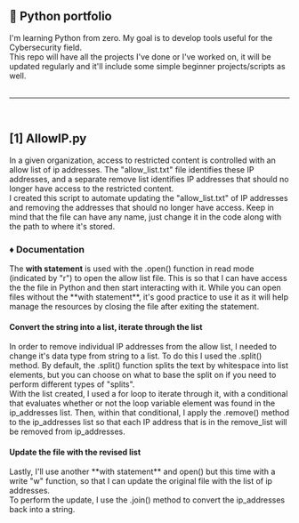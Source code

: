<h2>🐍 Python portfolio </h2> 
I'm learning Python from zero. My goal is to develop tools useful for the Cybersecurity field. <br />
This repo will have all the projects I've done or I've worked on, it will be updated regularly and it'll include some simple beginner projects/scripts as well. <br />
<br />

__________________

<br />

<h2> [1] AllowIP.py </h2>
 In a given organization, access to restricted content is controlled with an allow list of ip addresses. The "allow_list.txt" file identifies these IP addresses, and a separate remove list identifies IP addresses that 
 should no longer have access to the restricted content. <br />
 I created this script to automate updating the "allow_list.txt" of IP addresses and removing the addresses that should no longer have access. Keep in mind that the file can have any name, just change it in the code along with the path to where
 it's stored.

<h3> ♦ Documentation </h3>
 The <b>with statement</b> is used with the .open() function in read mode (indicated by "r") to open the allow list file. This is so that I can have access the the file in Python and then start interacting with it. 
 While you can open files without the **with statement**, it's good practice to use it as it will help manage the resources by closing the file after exiting the statement.

<h4> Convert the string into a list, iterate through the list </h4>
 In order to remove individual IP addresses from the allow list, I needed to change it's data type from string to a list. To do this I used the .split() method.
 By default, the .split() function splits the text by whitespace into list elements, but you can choose on what to base the split on if you need to perform different types of "splits". <br />
 With the list created, I used a for loop to iterate through it, with a conditional that evaluates whether or not the loop variable element was found in the ip_addresses list. 
 Then, within that conditional, I apply the .remove() method to the ip_addresses list so that each IP address that is in the remove_list will be removed from ip_addresses.

<h4> Update the file with the revised list </h4> 
   Lastly, I'll use another **with statement** and open() but this time with a write "w" function, so that I can update the original file with the list of ip addresses. <br />
   To perform the update, I use the .join() method to convert the ip_addresses back into a string.

